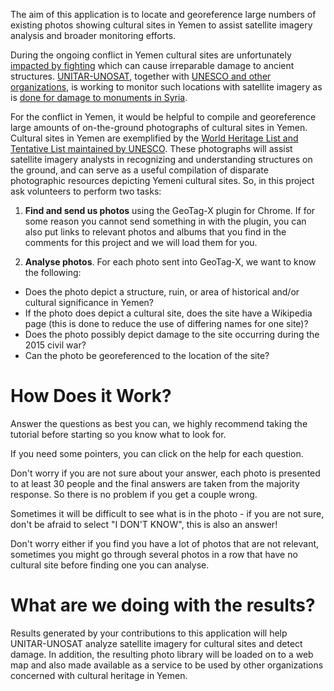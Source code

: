 The aim of this application is to locate and georeference large numbers of existing photos showing cultural sites in Yemen to assist satellite imagery analysis and broader monitoring efforts. 

During the ongoing conflict in Yemen cultural sites are unfortunately [impacted by fighting](http://whc.unesco.org/en/news/1310/) which can cause irreparable damage to ancient structures. [UNITAR-UNOSAT](http://unitar.org/unosat/), together with [UNESCO and other organizations](http://whc.unesco.org/en/news/1325/), is working to monitor such locations with satellite imagery as is [done for damage to monuments in Syria](http://www.unitar.org/unosat/chs-syria). 

For the conflict in Yemen, it would be helpful to compile and georeference large amounts of on-the-ground photographs of cultural sites in Yemen. Cultural sites in Yemen are exemplified by the [World Heritage List and Tentative List maintained by UNESCO](http://whc.unesco.org/en/statesparties/ye). These photographs will assist satellite imagery analysts in recognizing and understanding structures on the ground, and can serve as a useful compilation of disparate photographic resources depicting Yemeni cultural sites. So, in this project ask volunteers to perform two tasks:

1. **Find and send us photos** using the GeoTag-X plugin for Chrome. If for some reason you cannot send something in with the plugin, you can also put links to relevant photos and albums that you find in the comments for this project and we will load them for you. 

2. **Analyse photos**. For each photo sent into GeoTag-X, we want to know the following:
  * Does the photo depict a structure, ruin, or area of historical and/or cultural significance in Yemen?
  * If the photo does depict a cultural site, does the site have a Wikipedia page (this is done to reduce the use of differing names for one site)?
  * Does the photo possibly depict damage to the site occurring during the 2015 civil war?
  * Can the photo be georeferenced to the location of the site?
    
How Does it Work?
=======================
Answer the questions as best you can, we highly recommend taking the tutorial before starting so you know what to look for.

If you need some pointers, you can click on the help for each question.

Don't worry if you are not sure about your answer, each photo is presented to at least 30 people and the final answers are taken from the majority response. So there is no problem if you get a couple wrong.

Sometimes it will be difficult to see what is in the photo - if you are not sure, don't be afraid to select "I DON'T KNOW", this is also an answer!

Don't worry either if you find you have a lot of photos that are not relevant, sometimes you might go through several photos in a row that have no cultural site before finding one you can analyse.

What are we doing with the results?
==============================================

Results generated by your contributions to this application will help UNITAR-UNOSAT analyze satellite imagery for cultural sites and detect damage. In addition, the resulting photo library will be loaded on to a web map and also made available as a service to be used by other organizations concerned with cultural heritage in Yemen.

